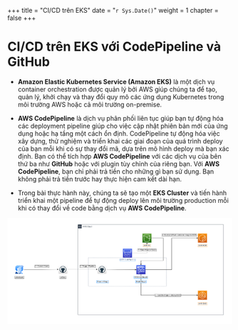 +++
title = "CI/CD trên EKS"
date = "`r Sys.Date()`" 
weight = 1
chapter = false
+++

# CI/CD trên EKS với CodePipeline và GitHub

- **Amazon Elastic Kubernetes Service (Amazon EKS)** là một dịch vụ container orchestration được quản lý bởi AWS giúp chúng ta để tạo, quản lý, khởi chạy và thay đổi quy mô các ứng dụng Kubernetes trong môi trường AWS hoặc cả môi trường on-premise.

- **AWS CodePipeline** là dịch vụ phân phối liên tục giúp bạn tự động hóa các deployment pipeline giúp cho việc cập nhật phiên bản mới của ứng dụng hoặc hạ tầng một cách ổn định. CodePipeline tự động hóa việc xây dựng, thử nghiệm và triển khai các giai đoạn của quá trình deploy của bạn mỗi khi có sự thay đổi mã, dựa trên mô hình deploy mà bạn xác định. Bạn có thể tích hợp **AWS CodePipeline** với các dịch vụ của bên thứ ba như **GitHub** hoặc với plugin tùy chỉnh của riêng bạn. Với **AWS CodePipeline**, bạn chỉ phải trả tiền cho những gì bạn sử dụng. Bạn không phải trả tiền trước hay thực hiện cam kết dài hạn.

- Trong bài thực hành này, chúng ta sẽ tạo một **EKS Cluster** và tiến hành triển khai một pipeline để tự động deploy lên môi trường production mỗi khi có thay đổi về code bằng dịch vụ **AWS CodePipeline**.

![architecture](/images/architecture.png?width=90pc)
